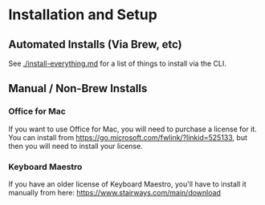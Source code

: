# Installation and Setup

## Automated Installs (Via Brew, etc)

See [./install-everything.md](./install-everything.md) for a list of things to install via
the CLI.


## Manual / Non-Brew Installs

### Office for Mac

If you want to use Office for Mac, you will need to purchase a license for it. You can
install from https://go.microsoft.com/fwlink/?linkid=525133, but then you will need to
install your license.


### Keyboard Maestro

If you have an older license of Keyboard Maestro, you'll have to install it manually from
here: https://www.stairways.com/main/download
